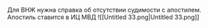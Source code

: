 Для ВНЖ нужна справка об отсутствии судимости с апостилем. Апостиль ставится в ИЦ МВД
![[Untitled 33.png|Untitled 33.png]]